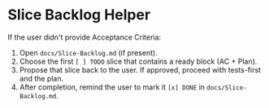 # Slice Backlog Helper

If the user didn't provide Acceptance Criteria:
1) Open `docs/Slice-Backlog.md` (if present).
2) Choose the first `[ ] TODO` slice that contains a ready block (AC + Plan).
3) Propose that slice back to the user. If approved, proceed with tests-first and the plan.
4) After completion, remind the user to mark it `[x] DONE` in `docs/Slice-Backlog.md`.
